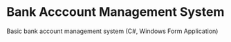 # Bank Acccount Management System
Basic bank account management system (C#, Windows Form Application)
